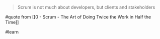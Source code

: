 > Scrum is not much about developers, but clients and stakeholders

#quote from [[0 - Scrum - The Art of Doing Twice the Work in Half the Time]]

#learn
